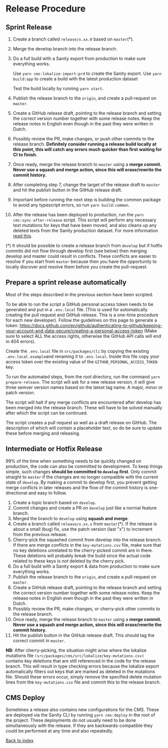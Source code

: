 # Release Procedure

## Sprint Release

1. Create a branch called `release/x.xx.0` based on `master`(\*).
2. Merge the develop branch into the release branch.
3. Do a full build with a Sanity export from production to make sure everything works.

   Use `yarn cms:lokalize-import:prd` to create the Sanity export.
   Use `yarn build:app` to create a build with the latest production dataset

   Test the build locally by running `yarn start`.

4. Publish the release branch to the `origin`, and create a pull-request on
   `master`.
5. Create a GitHub release draft, pointing to the release branch and setting the
   correct version number together with some release notes. Keep the release
   notes in English even though in the past they were written in Dutch.
6. Possibly review the PR, make changes, or push other commits to the release
   branch. **Definitely consider running a release build locally at this point, this will catch any errors much quicker than first waiting for CI to finish.**
7. Once ready, merge the release branch to `master` using a **merge commit.
   Never use a squash and merge action, since this will erase/rewrite the commit
   history.**
8. After completing step 7, change the target of the release draft to `master` and hit the publish button in the GitHub release draft.
9. Important before running the next step is building the common package to avoid any typescript errors,
   so run `yarn build:common`.
10. After the release has been deployed to production,
    run the `yarn cms:sync-after-release`
    script. This script will perform any necessary text mutations for keys that
    have been moved, and also cleans up any deleted texts from the Sanity
    production dataset. For more information [read this](/docs/lokalize-texts.md#sync-after-release).

(\*) It should be possible to create a release branch from `develop` but if
hotfix commits did not flow through develop first (see below) then merging
develop and master could result in conflicts. These conflicts are easier to
resolve if you start from `master` because then you have the opportunity to
locally discover and resolve them before you create the pull-request.

## Prepare a sprint release automatically

Most of the steps described in the previous section have been scripted.

To be able to run the script a GitHub personal access token needs to be generated and put in a `.env.local` file.
(This is used for automatically creating the pull request and GitHub release. This is a one-time procedure for each new developer).
Follow the guidelines on this page to generate a token:
https://docs.github.com/en/github/authenticating-to-github/keeping-your-account-and-data-secure/creating-a-personal-access-token
(Make sure to select ALL the access rights, otherwise the GitHub API calls will end in 404 errors).

Create the `.env.local` file in `src/packages/cli` by copying the existing `.env.local.example`and renaming it to `.env.local`.
Inside this file copy your access token over the existing value of the `GITHUB_PERSONAL_ACCESS_TOKEN` key.

To run the automated steps, from the root directory, run the command `yarn prepare-release`. The script will ask for a new release version,
it will give three semver version names based on the latest tag name. A major, minor or patch version.

The script will halt if any merge conflicts are encountered after develop has been merged into the release branch. These will have to be solved manually after which the script can be continued.

The script creates a pull request as well as a draft release on GitHub. The description of which will contain a placeholder text, so do be sure to update these before merging and releasing.

## Intermediate or Hotfix Release

99% of the time when something needs to be quickly changed on production, the
code can also be committed to development. To keep things simple, such changes
**should be committed to `develop` first**. Only commit straight to `master`
if the changes are no longer compatible with the current state of `develop`.
By making a commit to develop first, you prevent getting merge conflicts in
later releases and the flow of the commit history is one-directional and
easy to follow.

1. Create a topic branch based on `develop`.
2. Commit changes and create a PR on `develop` just like a normal feature
   branch.
3. Merged the branch to `develop` using **squash and merge**.
4. Create a branch called `release/x.xx.x` from `master`(\*). If the release is
   about a small (bug) fix, use the patch version (last "x") to increment from
   the previous release.
5. Cherry-pick the squashed commit from develop into the release branch. If there are merge conflicts in the `key-mutations.csv` file, make sure that no key deletions unrelated to the cherry-picked commit are in there. These deletions will probably break the build since the actual code related to these keys is _not_ deleted by the cherry pick.
6. Do a full build with a Sanity export & data from production to make sure everything works.
7. Publish the release branch to the `origin`, and create a pull-request on
   `master`.
8. Create a GitHub release draft, pointing to the release branch and setting the
   correct version number together with some release notes. Keep the release
   notes in English even though in the past they were written in Dutch.
9. Possibly review the PR, make changes, or cherry-pick other commits to the
   release branch.
10. Once ready, merge the release branch to `master` using a **merge commit.
    Never use a squash and merge action, since this will erase/rewrite the commit
    history.**
11. Hit the publish button in the GitHub release draft. This should tag the
    correct commit in `master`.

**NB:** After cherry-picking, the situation might arise where the lokalize mutations file
`(src/packages/cms/src/lokalize/key-mutations.csv)` contains key deletions that are
still referenced in the code for the release branch.
This will result in type checking errors because the lokalize export automatically
filters out keys that are marked as deleted in the mutations file.
Should these errors occur, simply remove the specified delete mutation lines from
the `key-mutations.csv` file and commit this to the release branch.

## CMS Deploy

Sometimes a release also contains new configurations for the CMS. These are
deployed via the Sanity CLI by running `yarn cms:deploy` in the root of the project. These deployments do
not usually need to be done simultaneously with the release. If they are
backwards-compatible they could be performed at any time and also repeatedly.

[Back to index](index.md)
